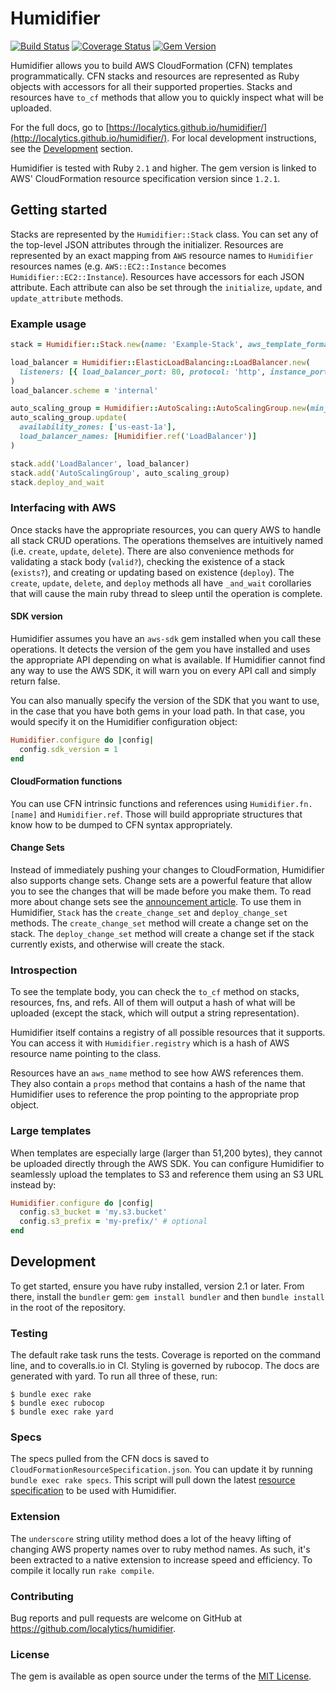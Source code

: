 # Humidifier

[![Build Status](https://travis-ci.org/localytics/humidifier.svg?branch=master)](https://travis-ci.org/localytics/humidifier)
[![Coverage Status](https://coveralls.io/repos/github/localytics/humidifier/badge.svg?branch=master&t=52zybb)](https://coveralls.io/github/localytics/humidifier?branch=master)
[![Gem Version](https://img.shields.io/gem/v/humidifier.svg?maxAge=3600)](https://rubygems.org/gems/humidifier)

Humidifier allows you to build AWS CloudFormation (CFN) templates programmatically. CFN stacks and resources are represented as Ruby objects with accessors for all their supported properties. Stacks and resources have `to_cf` methods that allow you to quickly inspect what will be uploaded.

For the full docs, go to [https://localytics.github.io/humidifier/](http://localytics.github.io/humidifier/). For local development instructions, see the [Development](https://localytics.github.io/humidifier/#label-Development) section.

Humidifier is tested with Ruby `2.1` and higher. The gem version is linked to AWS' CloudFormation resource specification version since `1.2.1`.

## Getting started

Stacks are represented by the `Humidifier::Stack` class. You can set any of the top-level JSON attributes through the initializer. Resources are represented by an exact mapping from `AWS` resource names to `Humidifier` resources names (e.g. `AWS::EC2::Instance` becomes `Humidifier::EC2::Instance`). Resources have accessors for each JSON attribute. Each attribute can also be set through the `initialize`, `update`, and `update_attribute` methods.

### Example usage

```ruby
stack = Humidifier::Stack.new(name: 'Example-Stack', aws_template_format_version: '2010-09-09')

load_balancer = Humidifier::ElasticLoadBalancing::LoadBalancer.new(
  listeners: [{ load_balancer_port: 80, protocol: 'http', instance_port: 80, instance_protocol: 'http' }]
)
load_balancer.scheme = 'internal'

auto_scaling_group = Humidifier::AutoScaling::AutoScalingGroup.new(min_size: '1', max_size: '20')
auto_scaling_group.update(
  availability_zones: ['us-east-1a'],
  load_balancer_names: [Humidifier.ref('LoadBalancer')]
)

stack.add('LoadBalancer', load_balancer)
stack.add('AutoScalingGroup', auto_scaling_group)
stack.deploy_and_wait
```

### Interfacing with AWS

Once stacks have the appropriate resources, you can query AWS to handle all stack CRUD operations. The operations themselves are intuitively named (i.e. `create`, `update`, `delete`). There are also convenience methods for validating a stack body (`valid?`), checking the existence of a stack (`exists?`), and creating or updating based on existence (`deploy`). The `create`, `update`, `delete`, and `deploy` methods all have `_and_wait` corollaries that will cause the main ruby thread to sleep until the operation is complete.

#### SDK version

Humidifier assumes you have an `aws-sdk` gem installed when you call these operations. It detects the version of the gem you have installed and uses the appropriate API depending on what is available. If Humidifier cannot find any way to use the AWS SDK, it will warn you on every API call and simply return false.

You can also manually specify the version of the SDK that you want to use, in the case that you have both gems in your load path. In that case, you would specify it on the Humidifier configuration object:

```ruby
Humidifier.configure do |config|
  config.sdk_version = 1
end
```

#### CloudFormation functions

You can use CFN intrinsic functions and references using `Humidifier.fn.[name]` and `Humidifier.ref`. Those will build appropriate structures that know how to be dumped to CFN syntax appropriately.

#### Change Sets

Instead of immediately pushing your changes to CloudFormation, Humidifier also supports change sets. Change sets are a powerful feature that allow you to see the changes that will be made before you make them. To read more about change sets see the [announcement article](https://aws.amazon.com/blogs/aws/new-change-sets-for-aws-cloudformation/). To use them in Humidifier, `Stack` has the `create_change_set` and `deploy_change_set` methods. The `create_change_set` method will create a change set on the stack. The `deploy_change_set` method will create a change set if the stack currently exists, and otherwise will create the stack.

### Introspection

To see the template body, you can check the `to_cf` method on stacks, resources, fns, and refs. All of them will output a hash of what will be uploaded (except the stack, which will output a string representation).

Humidifier itself contains a registry of all possible resources that it supports. You can access it with `Humidifier.registry` which is a hash of AWS resource name pointing to the class.

Resources have an `aws_name` method to see how AWS references them. They also contain a `props` method that contains a hash of the name that Humidifier uses to reference the prop pointing to the appropriate prop object.

### Large templates

When templates are especially large (larger than 51,200 bytes), they cannot be uploaded directly through the AWS SDK. You can configure Humidifier to seamlessly upload the templates to S3 and reference them using an S3 URL instead by:

```ruby
Humidifier.configure do |config|
  config.s3_bucket = 'my.s3.bucket'
  config.s3_prefix = 'my-prefix/' # optional
end
```

## Development

To get started, ensure you have ruby installed, version 2.1 or later. From there, install the `bundler` gem: `gem install bundler` and then `bundle install` in the root of the repository.

### Testing

The default rake task runs the tests. Coverage is reported on the command line, and to coveralls.io in CI. Styling is governed by rubocop. The docs are generated with yard. To run all three of these, run:

    $ bundle exec rake
    $ bundle exec rubocop
    $ bundle exec rake yard

### Specs

The specs pulled from the CFN docs is saved to `CloudFormationResourceSpecification.json`. You can update it by running `bundle exec rake specs`. This script will pull down the latest [resource specification](http://docs.aws.amazon.com/AWSCloudFormation/latest/UserGuide/cfn-resource-specification.html) to be used with Humidifier.

### Extension

The `underscore` string utility method does a lot of the heavy lifting of changing AWS property names over to ruby method names. As such, it's been extracted to a native extension to increase speed and efficiency. To compile it locally run `rake compile`.

### Contributing

Bug reports and pull requests are welcome on GitHub at https://github.com/localytics/humidifier.

### License

The gem is available as open source under the terms of the [MIT License](http://opensource.org/licenses/MIT).
